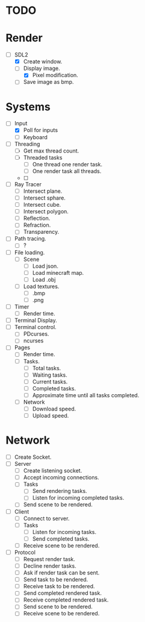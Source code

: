 # TODO

# Render
- [ ] SDL2
  - [x] Create window.
  - [ ] Display image.
    - [x] Pixel modification.
  - [ ] Save image as bmp.

# Systems
- [ ] Input
  - [x] Poll for inputs
  - [ ] Keyboard
- [ ] Threading
  - [ ] Get max thread count.
  - [ ] Threaded tasks
    - [ ] One thread one render task.
    - [ ] One render task all threads.
  - [ ]
- [ ] Ray Tracer
  - [ ] Intersect plane.
  - [ ] Intersect sphare.
  - [ ] Intersect cube.
  - [ ] Intersect polygon.
  - [ ] Reflection.
  - [ ] Refraction.
  - [ ] Transparency.
- [ ] Path tracing.
  - [ ] ?
- [ ] File loading.
  - [ ] Scene
    - [ ] Load json.
    - [ ] Load minecraft map.
    - [ ] Load .obj
  - [ ] Load textures.
    - [ ] .bmp
    - [ ] .png
- [ ] Timer
  - [ ] Render time.
- [ ] Terminal Display.
- [ ] Terminal control.
  - [ ] PDcurses.
  - [ ] ncurses
- [ ] Pages
  - [ ] Render time.
  - [ ] Tasks.
    - [ ] Total tasks.
    - [ ] Waiting tasks.
    - [ ] Current tasks.
    - [ ] Completed tasks.
    - [ ] Approximate time until all tasks completed.
  - [ ] Network
    - [ ] Download speed.
    - [ ] Upload speed.

# Network
- [ ] Create Socket.
- [ ] Server
  - [ ] Create listening socket.
  - [ ] Accept incoming connections.
  - [ ] Tasks
    - [ ] Send rendering tasks.
    - [ ] Listen for incoming completed tasks.
  - [ ] Send scene to be rendered.
- [ ] Client
  - [ ] Connect to server.
  - [ ] Tasks
    - [ ] Listen for incoming tasks.
    - [ ] Send completed tasks.
  - [ ] Receive scene to be rendered.
- [ ] Protocol
  - [ ] Request render task.
  - [ ] Decline render tasks.
  - [ ] Ask if render task can be sent.
  - [ ] Send task to be rendered.
  - [ ] Receive task to be rendered.
  - [ ] Send completed rendered task.
  - [ ] Receive completed rendered task.
  - [ ] Send scene to be rendered.
  - [ ] Receive scene to be rendered.
